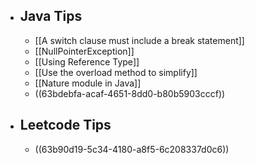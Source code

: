 - ## Java Tips
	- [[A switch clause must include a break statement]]
	- [[NullPointerException]]
	- [[Using Reference Type]]
	- [[Use the overload method to simplify]]
	- [[Nature module in Java]]
	- ((63bdebfa-acaf-4651-8dd0-b80b5903cccf))
- ## Leetcode Tips
	- ((63b90d19-5c34-4180-a8f5-6c208337d0c6))